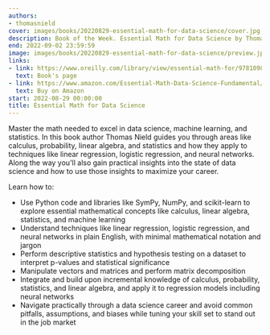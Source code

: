 ```yaml
---
authors:
- thomasnield
cover: images/books/20220829-essential-math-for-data-science/cover.jpg
description: Book of the Week. Essential Math for Data Science by Thomas Nield
end: 2022-09-02 23:59:59
image: images/books/20220829-essential-math-for-data-science/preview.jpg
links:
- link: https://www.oreilly.com/library/view/essential-math-for/9781098102920/
  text: Book's page
- link: https://www.amazon.com/Essential-Math-Data-Science-Fundamental/dp/1098102932
  text: Buy on Amazon
start: 2022-08-29 00:00:00
title: Essential Math for Data Science
---
```


Master the math needed to excel in data science, machine learning, and statistics. In this book author Thomas Nield guides you through areas like calculus, probability, linear algebra, and statistics and how they apply to techniques like linear regression, logistic regression, and neural networks. Along the way you'll also gain practical insights into the state of data science and how to use those insights to maximize your career.

Learn how to:

- Use Python code and libraries like SymPy, NumPy, and scikit-learn to explore essential mathematical concepts like calculus, linear algebra, statistics, and machine learning
- Understand techniques like linear regression, logistic regression, and neural networks in plain English, with minimal mathematical notation and jargon
- Perform descriptive statistics and hypothesis testing on a dataset to interpret p-values and statistical significance
- Manipulate vectors and matrices and perform matrix decomposition
- Integrate and build upon incremental knowledge of calculus, probability, statistics, and linear algebra, and apply it to regression models including neural networks
- Navigate practically through a data science career and avoid common pitfalls, assumptions, and biases while tuning your skill set to stand out in the job market